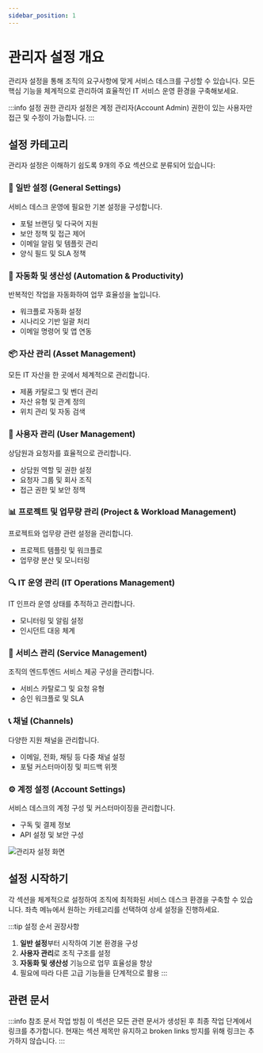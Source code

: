 ```yaml
---
sidebar_position: 1
---
```


# 관리자 설정 개요

관리자 설정을 통해 조직의 요구사항에 맞게 서비스 데스크를 구성할 수 있습니다. 모든 핵심 기능을 체계적으로 관리하여 효율적인 IT 서비스 운영 환경을 구축해보세요.

:::info 설정 권한
관리자 설정은 계정 관리자(Account Admin) 권한이 있는 사용자만 접근 및 수정이 가능합니다.
:::

## 설정 카테고리

관리자 설정은 이해하기 쉽도록 9개의 주요 섹션으로 분류되어 있습니다:

### 🔧 **일반 설정 (General Settings)**
서비스 데스크 운영에 필요한 기본 설정을 구성합니다.
- 포털 브랜딩 및 다국어 지원
- 보안 정책 및 접근 제어
- 이메일 알림 및 템플릿 관리
- 양식 필드 및 SLA 정책

### 🤖 **자동화 및 생산성 (Automation & Productivity)**
반복적인 작업을 자동화하여 업무 효율성을 높입니다.
- 워크플로 자동화 설정
- 시나리오 기반 일괄 처리
- 이메일 명령어 및 앱 연동

### 📦 **자산 관리 (Asset Management)**
모든 IT 자산을 한 곳에서 체계적으로 관리합니다.
- 제품 카탈로그 및 벤더 관리
- 자산 유형 및 관계 정의
- 위치 관리 및 자동 검색

### 👥 **사용자 관리 (User Management)**
상담원과 요청자를 효율적으로 관리합니다.
- 상담원 역할 및 권한 설정
- 요청자 그룹 및 회사 조직
- 접근 권한 및 보안 정책

### 📊 **프로젝트 및 업무량 관리 (Project & Workload Management)**
프로젝트와 업무량 관련 설정을 관리합니다.
- 프로젝트 템플릿 및 워크플로
- 업무량 분산 및 모니터링

### 🔍 **IT 운영 관리 (IT Operations Management)**
IT 인프라 운영 상태를 추적하고 관리합니다.
- 모니터링 및 알림 설정
- 인시던트 대응 체계

### 🎯 **서비스 관리 (Service Management)**
조직의 엔드투엔드 서비스 제공 구성을 관리합니다.
- 서비스 카탈로그 및 요청 유형
- 승인 워크플로 및 SLA

### 📞 **채널 (Channels)**
다양한 지원 채널을 관리합니다.
- 이메일, 전화, 채팅 등 다중 채널 설정
- 포털 커스터마이징 및 피드백 위젯

### ⚙️ **계정 설정 (Account Settings)**
서비스 데스크의 계정 구성 및 커스터마이징을 관리합니다.
- 구독 및 결제 정보
- API 설정 및 보안 구성

![관리자 설정 화면](https://s3.amazonaws.com/cdn.freshdesk.com/data/helpdesk/attachments/production/50009227058/original/wS-Mu2JokmeHDcpJJQ_6x5FoedMjSubbAA.png?1692615703)

## 설정 시작하기

각 섹션을 체계적으로 설정하여 조직에 최적화된 서비스 데스크 환경을 구축할 수 있습니다. 좌측 메뉴에서 원하는 카테고리를 선택하여 상세 설정을 진행하세요.

:::tip 설정 순서 권장사항
1. **일반 설정**부터 시작하여 기본 환경을 구성
2. **사용자 관리**로 조직 구조를 설정
3. **자동화 및 생산성** 기능으로 업무 효율성을 향상
4. 필요에 따라 다른 고급 기능들을 단계적으로 활용
:::

## 관련 문서

:::info 참조 문서 작업 방침
이 섹션은 모든 관련 문서가 생성된 후 최종 작업 단계에서 링크를 추가합니다.
현재는 섹션 제목만 유지하고 broken links 방지를 위해 링크는 추가하지 않습니다.
:::

<!-- 최종 작업 시 아래 형태로 추가:
- [일반 설정](./general-settings)
- [자동화 및 생산성](./automation-productivity)
- [자산 관리](./asset-management)
-->